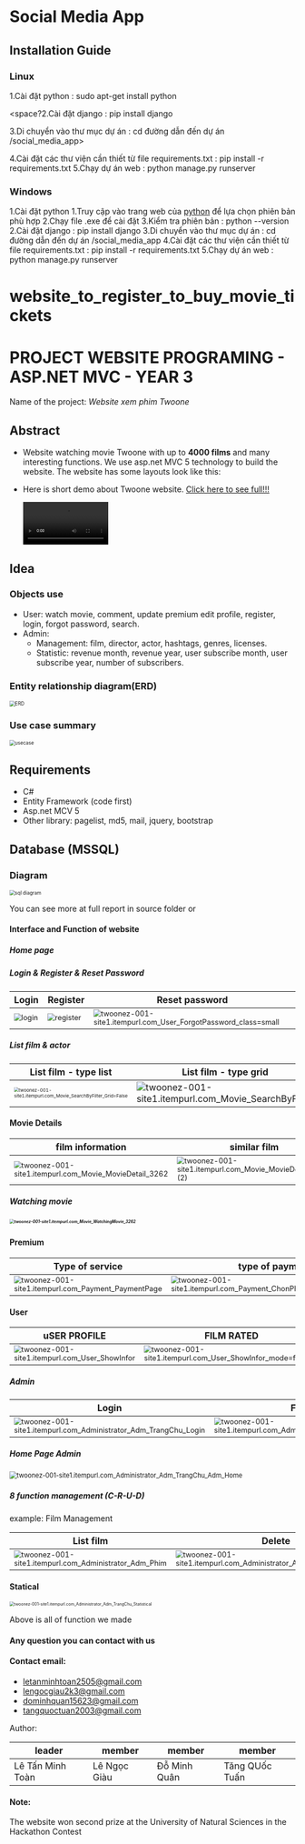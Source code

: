 # Social Media App
## Installation Guide

### Linux
<space>1.Cài đặt python : sudo apt-get install python <space>

<space?2.Cài đặt django : pip install django<space>

<space>3.Di chuyển vào thư mục dự án : cd đường dẫn đến dự án /social_media_app><space>

4.Cài đặt các thư viện cần thiết từ file requirements.txt : pip install -r requirements.txt
5.Chạy dự án web : python manage.py runserver

### Windows
1.Cài đặt python
    1.Truy cập vào trang web của [python](https://www.python.org/downloads/) để lựa chọn phiên bản phù hợp
    2.Chạy file .exe để cài đặt
    3.Kiểm tra phiên bản : python --version
2.Cài đặt django : pip install django
3.Di chuyển vào thư mục dự án : cd đường dẫn đến dự án /social_media_app
4.Cài đặt các thư viện cần thiết từ file requirements.txt : pip install -r requirements.txt
5.Chạy dự án web : python manage.py runserver




# website_to_register_to_buy_movie_tickets
# PROJECT WEBSITE PROGRAMING - ASP.NET MVC - YEAR 3

Name of the project: *Website xem phim Twoone*

## Abstract
- Website watching movie Twoone with up to **4000 films** and many interesting functions. We use asp.net MVC 5 technology to build the website. 
  The website has some layouts look like this:

- Here is short demo about Twoone website. [Click here to see full!!!](https://www.youtube.com/watch?v=pwxriq0qSIQ)

  <video src="source\short demo.mp4" style="zoom:50%;"></video>
## Idea

### Objects use

- User: watch movie, comment, update premium edit profile, register, login, forgot password, search.
- Admin: 
    - Management: film, director, actor, hashtags, genres, licenses.
    - Statistic: revenue month, revenue year, user subscribe month, user subscribe year, number of subscribers.

### Entity relationship diagram(ERD)

<img src="website_to_register_to_buy_movie_tickets\source\ERD.png" style="zoom:60%;" alt ="ERD"/>

### Use case summary

<img src="website_to_register_to_buy_movie_tickets\source\Usecasetq.png" style="zoom:60%" alt="usecase" />

## Requirements
- C# 
- Entity Framework (code first)
- Asp.net MCV 5
- Other library: pagelist, md5, mail, jquery, bootstrap
## Database (MSSQL)

### Diagram

<img src="website_to_register_to_buy_movie_tickets\source\sql.png" style="zoom:60%;" alt="sql diagram"/>

You can see more at full report in source folder or 

[**Click here!!!**]: source/fullreport.pdf	"Click here!!!"



#### Interface and Function of website

##### Home page

##### Login & Register & Reset Password

| Login                                                        | Register                                                     | Reset password                                               |
| ------------------------------------------------------------ | ------------------------------------------------------------ | ------------------------------------------------------------ |
| <img src="website_to_register_to_buy_movie_tickets\source\login.png" alt="login" style="zoom:80%;" /> | <img src="website_to_register_to_buy_movie_tickets\source\register.png" alt="register" style="zoom:80%;" /> | <img src="website_to_register_to_buy_movie_tickets\source\twoonez-001-site1.itempurl.com_User_ForgotPassword_class=small.png" alt="twoonez-001-site1.itempurl.com_User_ForgotPassword_class=small" style="zoom:80%;" /> |

##### List film & actor

| List film - type list                                                                                                                                                          | List film - type grid                                                                                                                   | List actor                                                                                                                    |
|--------------------------------------------------------------------------------------------------------------------------------------------------------------------------------|-----------------------------------------------------------------------------------------------------------------------------------------|-------------------------------------------------------------------------------------------------------------------------------|
| <img src="website_to_register_to_buy_movie_tickets\source\twoonez-001-site1.itempurl.com_Movie_SearchByFilter_Grid=False.png" alt="twoonez-001-site1.itempurl.com_Movie_SearchByFilter_Grid=False" style="zoom:50%;" /> | <img src="website_to_register_to_buy_movie_tickets\source\twoonez-001-site1.itempurl.com_Movie_SearchByFilter.png" alt="twoonez-001-site1.itempurl.com_Movie_SearchByFilter"  /> | <img src="website_to_register_to_buy_movie_tickets\source\twoonez-001-site1.itempurl.com_Movie_ActorGrid.png" alt="twoonez-001-site1.itempurl.com_Movie_ActorGrid"  /> |

#### Movie Details

| film information                                             | similar film                                                 |
| ------------------------------------------------------------ | ------------------------------------------------------------ |
| <img src="website_to_register_to_buy_movie_tickets\source\twoonez-001-site1.itempurl.com_Movie_MovieDetail_3262.png" alt="twoonez-001-site1.itempurl.com_Movie_MovieDetail_3262" style="zoom:80%;" /> | <img src="website_to_register_to_buy_movie_tickets\source\twoonez-001-site1.itempurl.com_Movie_MovieDetail_3262 (2).png" alt="twoonez-001-site1.itempurl.com_Movie_MovieDetail_3262 (2)" style="zoom:80%;" /> |

##### Watching movie

##### <img src="website_to_register_to_buy_movie_tickets\source\twoonez-001-site1.itempurl.com_Movie_WatchingMovie_3262.png" alt="twoonez-001-site1.itempurl.com_Movie_WatchingMovie_3262" style="zoom: 50%;" />

#### Premium

| Type of service                                              | type of payment                                              |
| ------------------------------------------------------------ | ------------------------------------------------------------ |
| <img src="website_to_register_to_buy_movie_tickets\source\twoonez-001-site1.itempurl.com_Payment_PaymentPage.png" alt="twoonez-001-site1.itempurl.com_Payment_PaymentPage" style="zoom:80%;" /> | <img src="website_to_register_to_buy_movie_tickets\source\twoonez-001-site1.itempurl.com_Payment_ChonPhuongThucThanhToan_1.png" alt="twoonez-001-site1.itempurl.com_Payment_ChonPhuongThucThanhToan_1" style="zoom:80%;" /> |


#### User

| uSER PROFILE                                                 | FILM RATED                                                   | CHANGE PASS                                                  |
| ------------------------------------------------------------ | ------------------------------------------------------------ | ------------------------------------------------------------ |
| <img src="website_to_register_to_buy_movie_tickets\source\twoonez-001-site1.itempurl.com_User_ShowInfor.png" alt="twoonez-001-site1.itempurl.com_User_ShowInfor" style="zoom:80%;" /> | <img src="website_to_register_to_buy_movie_tickets\source\twoonez-001-site1.itempurl.com_User_ShowInfor_mode=favorite.png" alt="twoonez-001-site1.itempurl.com_User_ShowInfor_mode=favorite" style="zoom:80%;" /> | <img src="website_to_register_to_buy_movie_tickets\source\twoonez-001-site1.itempurl.com_User_ShowInfor_mode=changepass.png" alt="twoonez-001-site1.itempurl.com_User_ShowInfor_mode=changepass" style="zoom:80%;" /> |

##### Admin

| Login                                                        | Forget password                                              |
| ------------------------------------------------------------ | ------------------------------------------------------------ |
| <img src="website_to_register_to_buy_movie_tickets\source\twoonez-001-site1.itempurl.com_Administrator_Adm_TrangChu_Login.png" alt="twoonez-001-site1.itempurl.com_Administrator_Adm_TrangChu_Login" style="zoom:80%;" /> | <img src="website_to_register_to_buy_movie_tickets\source\twoonez-001-site1.itempurl.com_Administrator_Adm_TrangChu_ForgotPassword.png" alt="twoonez-001-site1.itempurl.com_Administrator_Adm_TrangChu_ForgotPassword" style="zoom:80%;" /> |

##### Home Page Admin

<img src="website_to_register_to_buy_movie_tickets\source\twoonez-001-site1.itempurl.com_Administrator_Adm_TrangChu_Adm_Home.png" alt="twoonez-001-site1.itempurl.com_Administrator_Adm_TrangChu_Adm_Home" style="zoom:80%;" />

##### 8 function management (C-R-U-D)

example: Film Management

| List film                                                    | Delete                                                       | Create                                                       | Edit                                                         |
| ------------------------------------------------------------ | ------------------------------------------------------------ | ------------------------------------------------------------ | ------------------------------------------------------------ |
| <img src="website_to_register_to_buy_movie_tickets\source\twoonez-001-site1.itempurl.com_Administrator_Adm_Phim.png" alt="twoonez-001-site1.itempurl.com_Administrator_Adm_Phim" style="zoom:80%;" /> | <img src="website_to_register_to_buy_movie_tickets\source\twoonez-001-site1.itempurl.com_Administrator_Adm_Phim_Delete_3262.png" alt="twoonez-001-site1.itempurl.com_Administrator_Adm_Phim_Delete_3262" style="zoom:80%;" /> | <img src="website_to_register_to_buy_movie_tickets\source\twoonez-001-site1.itempurl.com_Administrator_Adm_Phim_Create.png" alt="twoonez-001-site1.itempurl.com_Administrator_Adm_Phim_Create" style="zoom:80%;" /> | <img src="website_to_register_to_buy_movie_tickets\source\twoonez-001-site1.itempurl.com_Administrator_Adm_Phim_Edit_3262.png" alt="twoonez-001-site1.itempurl.com_Administrator_Adm_Phim_Edit_3262" style="zoom:80%;" /> |

#### Statical

<img src="website_to_register_to_buy_movie_tickets\source\twoonez-001-site1.itempurl.com_Administrator_Adm_TrangChu_Statistical.png" alt="twoonez-001-site1.itempurl.com_Administrator_Adm_TrangChu_Statistical" style="zoom:50%;" />

Above is all of function we made

#### Any question you can contact with us

#### Contact email:
- [letanminhtoan2505@gmail.com](mailto:letanminhtoan2505@gmail.com)
- [lengocgiau2k3@gmail.com](mailto:lengocgiau2k3@gmail.com)
- [dominhquan15623@gmail.com](mailto:dominhquan15623@gmail.com)
- [tangquoctuan2003@gmail.com](mailto:tangquoctuan2003@gmail.com)


Author:

| leader                | member       | member         | member         |
|-----------------------|--------------|----------------|----------------|
|Lê Tấn Minh Toàn       | Lê Ngọc Giàu | Đỗ Minh Quân   | Tăng QUốc Tuấn |

#### Note:
The website won second prize at the University of Natural Sciences in the Hackathon Contest

